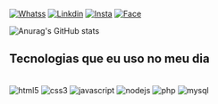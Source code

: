 [![Whatss](https://img.shields.io/badge/WhatsApp-25D366?style=for-the-badge&logo=whatsapp&logoColor=white)](https://wa.me/qr/6OUX2RG2CQUGF1)
[![Linkdin](https://img.shields.io/badge/LinkedIn-0077B5?style=for-the-badge&logo=linkedin&logoColor=white)](https://www.linkedin.com/in/gustavo-henrique-86a592219/)
[![Insta](https://img.shields.io/badge/Instagram-E4405F?style=for-the-badge&logo=instagram&logoColor=white)](https://www.instagram.com/guh_.hr/)
[![Face](https://img.shields.io/badge/Facebook-1877F2?style=for-the-badge&logo=facebook&logoColor=white)](https://www.facebook.com/gustavo.prado.1466126)

![Anurag's GitHub stats](https://github-readme-stats.vercel.app/api?username=GustavoPrado20&show_icons=true&theme=transparent)

## Tecnologias que eu uso no meu dia

<div style="Display: inline_block"><br/>
  <img align="center" alt="html5" src="https://img.shields.io/badge/HTML5-E34F26?style=for-the-badge&logo=html5&logoColor=white" />
  <img align="center" alt="css3" src="https://img.shields.io/badge/CSS3-1572B6?style=for-the-badge&logo=css3&logoColor=white" /> 
  <img align="center" alt="javascript" src="https://img.shields.io/badge/JavaScript-F7DF1E?style=for-the-badge&logo=javascript&logoColor=black" /> 
  <img align="center" alt="nodejs" src="https://img.shields.io/badge/Node.js-43853D?style=for-the-badge&logo=node.js&logoColor=white" />
  <img align="center" alt="php" src="https://img.shields.io/badge/PHP-777BB4?style=for-the-badge&logo=php&logoColor=white" />
  <img align="center" alt="mysql" src="https://img.shields.io/badge/MySQL-00000F?style=for-the-badge&logo=mysql&logoColor=white" />
</div>
